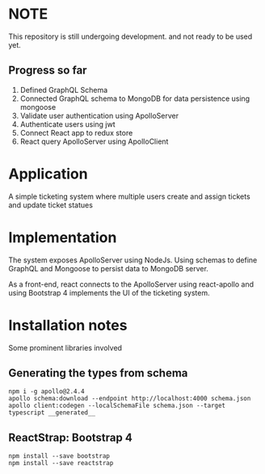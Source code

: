 # NOTE
This repository is still undergoing development. and not ready to be used yet.
## Progress so far
1) Defined GraphQL Schema
2) Connected GraphQL schema to MongoDB for data persistence using mongoose
3) Validate user authentication using ApolloServer
4) Authenticate users using jwt
5) Connect React app to redux store
6) React query ApolloServer using ApolloClient

# Application
A simple ticketing system where multiple users create and assign tickets and update ticket statues

# Implementation
The system exposes ApolloServer using NodeJs. Using schemas to define GraphQL and Mongoose to persist data to MongoDB server.

As a front-end, react connects to the ApolloServer using react-apollo and using Bootstrap 4 implements the UI of the ticketing system.


# Installation notes
Some prominent libraries involved
## Generating the types from schema
    npm i -g apollo@2.4.4
    apollo schema:download --endpoint http://localhost:4000 schema.json    
    apollo client:codegen --localSchemaFile schema.json --target typescript __generated__
## ReactStrap: Bootstrap 4
    npm install --save bootstrap
    npm install --save reactstrap

